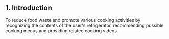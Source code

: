 ## 1. Introduction
To reduce food waste and promote various cooking activities by recognizing the contents of the user's refrigerator, recommending possible cooking menus and providing related cooking videos.
